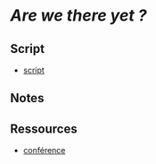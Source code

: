# *Are we there yet ?*

## Script

- [script](script.md)

## Notes

## Ressources

- [conférence](https://www.youtube.com/watch?v=ScEPu1cs4l0&t=1s)